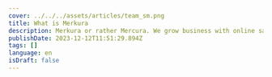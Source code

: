 ```yaml
---
cover: ../../../assets/articles/team_sm.png
title: What is Merkura
description: Merkura or rather Mercura. We grow business with online sales tool such as product configurators.
publishDate: 2023-12-12T11:51:29.894Z
tags: []
language: en
isDraft: false
---
```

